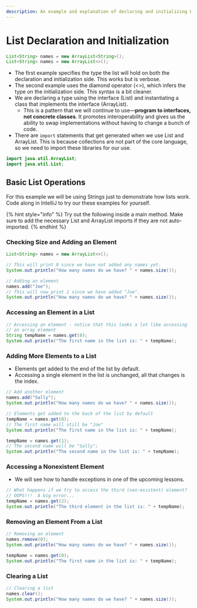 ```yaml
---
description: An example and explanation of declaring and initializing Lists.
---
```


# List Declaration and Initialization

```java
List<String> names = new ArrayList<String>();
List<String> names = new ArrayList<>();
```

* The first example specifies the type the list will hold on both the declaration and initialization side. This works but is verbose.
* The second example uses the diamond operator \(&lt;&gt;\), which infers the type on the initialization side. This syntax is a bit cleaner.
* We are declaring a type using the interface \(List\) and instantiating a class that implements the interface \(ArrayList\).
  * This is a pattern that we will continue to use—**program to interfaces, not concrete classes**. It promotes interoperability and gives us the ability to swap implementations without having to change a bunch of code.
* There are `import` statements that get generated when we use List and ArrayList. This is because collections are not part of the core language, so we need to import these libraries for our use.

```java
import java.util.ArrayList;
import java.util.List;
```

## Basic List Operations

For this example we will be using Strings just to demonstrate how lists work. Code along in IntelliJ to try our these examples for yourself. 

{% hint style="info" %}
Try out the following inside a main method. Make sure to add the necessary List and ArrayList imports if they are not auto-imported. 
{% endhint %}

### Checking Size and Adding an Element

```java
List<String> names = new ArrayList<>();

// This will print 0 since we have not added any names yet.
System.out.println("How many names do we have? " + names.size());

// Adding an element
names.add("Joe");
// This will now print 1 since we have added "Joe".
System.out.println("How many names do we have? " + names.size());
```

### Accessing an Element in a List

```java
// Accessing an element - notice that this looks a lot like accessing
// an array element
String tempName = names.get(0);
System.out.println("The first name in the list is: " + tempName);
```

### Adding More Elements to a List

* Elements get added to the end of the list by default.
* Accessing a single element in the list is unchanged, all that changes is the index.

```java
// Add another element
names.add("Sally");
System.out.println("How many names do we have? " + names.size());

// Elements get added to the back of the list by default
tempName = names.get(0);
// The first name will still be "Joe"
System.out.println("The first name in the list is: " + tempName);

tempName = names.get(1);
// The second name will be "Sally";
System.out.println("The second name in the list is: " + tempName);
```

### Accessing a Nonexistent Element

* We will see how to handle exceptions in one of the upcoming lessons.

```java
// What happens if we try to access the third (non-existent) element?
// OOPS!!!  A big error...
tempName = names.get(2);
System.out.println("The third element in the list is: " + tempName);
```

### Removing an Element From a List

```java
// Removing an element
names.remove(0);
System.out.println("How many names do we have? " + names.size());

tempName = names.get(0);
System.out.println("The first name in the list is: " + tempName);
```

### Clearing a List

```java
// Clearing a list
names.clear();
System.out.println("How many names do we have? " + names.size());
```

